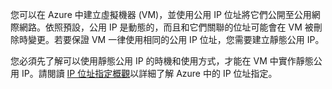 您可以在 Azure 中建立虛擬機器 (VM)，並使用公用 IP 位址將它們公開至公用網際網路。依照預設，公用 IP 是動態的，而且和它們關聯的位址可能會在 VM 被刪除時變更。若要保證 VM 一律使用相同的公用 IP 位址，您需要建立靜態公用 IP。

您必須先了解可以使用靜態公用 IP 的時機和使用方式，才能在 VM 中實作靜態公用 IP。請閱讀 [IP 位址指定概觀](../articles/virtual-network/virtual-network-ip-addresses-overview-arm.md)以詳細了解 Azure 中的 IP 位址指定。

<!---HONumber=AcomDC_0323_2016-->